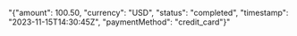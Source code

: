 "{\"amount\": 100.50, \"currency\": \"USD\", \"status\": \"completed\", \"timestamp\": \"2023-11-15T14:30:45Z\", \"paymentMethod\": \"credit_card\"}"
